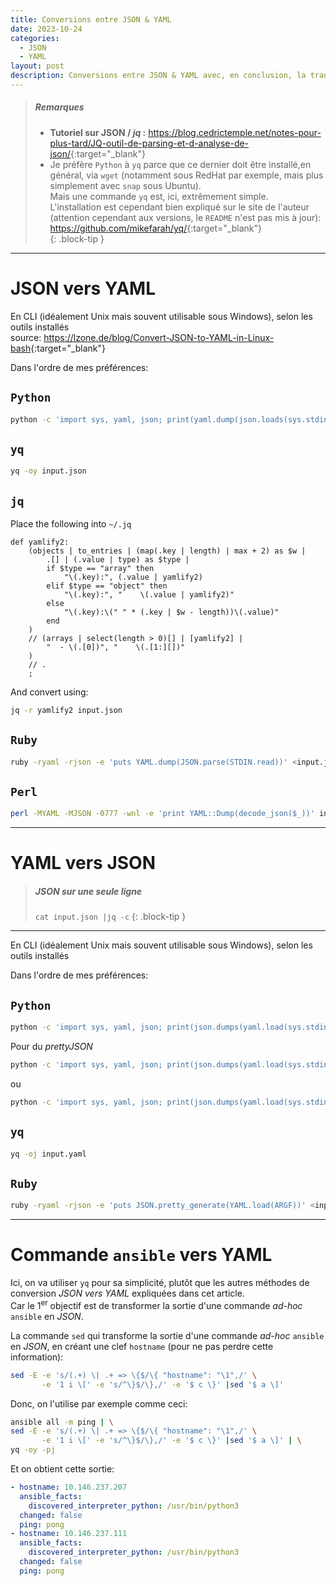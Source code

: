 ```yaml
---
title: Conversions entre JSON & YAML
date: 2023-10-24
categories: 
  - JSON
  - YAML
layout: post
description: Conversions entre JSON & YAML avec, en conclusion, la transformation de la sortie de la commande ad-hoc ansible en YAML
---
```


> ##### Remarques
> 
> - **Tutoriel sur JSON / *jq* :** <https://blog.cedrictemple.net/notes-pour-plus-tard/JQ-outil-de-parsing-et-d-analyse-de-json/>{:target="_blank"}
> - Je préfère `Python` à `yq` parce que ce dernier doit être installé,en général, via `wget` (notamment sous RedHat par exemple, mais plus simplement avec `snap` sous Ubuntu).  
>   Mais une commande `yq` est, ici, extrêmement simple.  
>   L'installation est cependant bien expliqué sur le site de l'auteur (attention cependant aux versions, le `README` n'est pas mis à jour): <https://github.com/mikefarah/yq/>{:target="_blank"}  
{: .block-tip }

---

JSON vers YAML
==============

En CLI (idéalement Unix mais souvent utilisable sous Windows), selon les outils installés  
source: <https://lzone.de/blog/Convert-JSON-to-YAML-in-Linux-bash>{:target="_blank"}  

Dans l'ordre de mes préférences:

## `Python`
```sh
python -c 'import sys, yaml, json; print(yaml.dump(json.loads(sys.stdin.read())))' <input.json
```

## `yq`
```sh
yq -oy input.json
```

## `jq`
Place the following into `~/.jq`
```
def yamlify2:
    (objects | to_entries | (map(.key | length) | max + 2) as $w |
        .[] | (.value | type) as $type |
        if $type == "array" then
            "\(.key):", (.value | yamlify2)
        elif $type == "object" then
            "\(.key):", "    \(.value | yamlify2)"
        else
            "\(.key):\(" " * (.key | $w - length))\(.value)"
        end
    )
    // (arrays | select(length > 0)[] | [yamlify2] |
        "  - \(.[0])", "    \(.[1:][])"
    )
    // .
    ;
```
And convert using:
```sh
jq -r yamlify2 input.json
```

## `Ruby`
```sh
ruby -ryaml -rjson -e 'puts YAML.dump(JSON.parse(STDIN.read))' <input.json
```

## `Perl`
```sh
perl -MYAML -MJSON -0777 -wnl -e 'print YAML::Dump(decode_json($_))' input.json
```

---

YAML vers JSON
==============

> ##### JSON sur une seule ligne
> `cat input.json |jq -c`
{: .block-tip }

---

En CLI (idéalement Unix mais souvent utilisable sous Windows), selon les outils installés  

Dans l'ordre de mes préférences:  

## `Python`
```sh
python -c 'import sys, yaml, json; print(json.dumps(yaml.load(sys.stdin.read(),Loader=yaml.FullLoader)))' <input.yaml
```
Pour du *prettyJSON*
```sh
python -c 'import sys, yaml, json; print(json.dumps(yaml.load(sys.stdin.read(),Loader=yaml.FullLoader),indent=2))' <input.yaml
```
ou
```sh
python -c 'import sys, yaml, json; print(json.dumps(yaml.load(sys.stdin.read(),Loader=yaml.FullLoader)))' <input.yaml | jq
```

## `yq`
```sh
yq -oj input.yaml
```

## `Ruby`
```sh
ruby -ryaml -rjson -e 'puts JSON.pretty_generate(YAML.load(ARGF))' <input.yaml
```

---

Commande `ansible` vers YAML
============================

Ici, on va utiliser `yq` pour sa simplicité, plutôt que les autres méthodes de conversion *JSON vers YAML* expliquées dans cet article.  
Car le 1<sup>er</sup> objectif est de transformer la sortie d'une commande *ad-hoc* `ansible` en *JSON*.  

La commande `sed` qui transforme la sortie d'une commande *ad-hoc* `ansible` en *JSON*, en créant une clef `hostname` (pour ne pas perdre cette information):
```sh
sed -E -e 's/(.+) \| .+ => \{$/\{ "hostname": "\1",/' \
       -e '1 i \[' -e 's/^\}$/\},/' -e '$ c \}' |sed '$ a \]'
```
Donc, on l'utilise par exemple comme ceci:
```sh
ansible all -m ping | \
sed -E -e 's/(.+) \| .+ => \{$/\{ "hostname": "\1",/' \
       -e '1 i \[' -e 's/^\}$/\},/' -e '$ c \}' |sed '$ a \]' | \
yq -oy -pj
```
Et on obtient cette sortie:
```yaml
- hostname: 10.146.237.207
  ansible_facts:
    discovered_interpreter_python: /usr/bin/python3
  changed: false
  ping: pong
- hostname: 10.146.237.111
  ansible_facts:
    discovered_interpreter_python: /usr/bin/python3
  changed: false
  ping: pong
```
